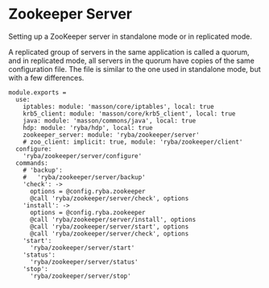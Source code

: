 
# Zookeeper Server

Setting up a ZooKeeper server in standalone mode or in replicated mode.

A replicated group of servers in the same application is called a quorum, and in
replicated mode, all servers in the quorum have copies of the same configuration
file. The file is similar to the one used in standalone mode, but with a few
differences.

    module.exports =
      use:
        iptables: module: 'masson/core/iptables', local: true
        krb5_client: module: 'masson/core/krb5_client', local: true
        java: module: 'masson/commons/java', local: true
        hdp: module: 'ryba/hdp', local: true
        zookeeper_server: module: 'ryba/zookeeper/server'
        # zoo_client: implicit: true, module: 'ryba/zookeeper/client'
      configure:
        'ryba/zookeeper/server/configure'
      commands:
        # 'backup':
        #   'ryba/zookeeper/server/backup'
        'check': ->
          options = @config.ryba.zookeeper
          @call 'ryba/zookeeper/server/check', options
        'install': ->
          options = @config.ryba.zookeeper
          @call 'ryba/zookeeper/server/install', options
          @call 'ryba/zookeeper/server/start', options
          @call 'ryba/zookeeper/server/check', options
        'start':
          'ryba/zookeeper/server/start'
        'status':
          'ryba/zookeeper/server/status'
        'stop':
          'ryba/zookeeper/server/stop'
